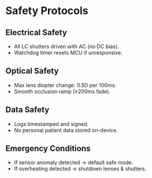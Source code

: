 # Safety Protocols

## Electrical Safety
- All LC shutters driven with AC (no DC bias).
- Watchdog timer resets MCU if unresponsive.

## Optical Safety
- Max lens diopter change: 0.5D per 100ms.
- Smooth occlusion ramp (≥200ms fade).

## Data Safety
- Logs timestamped and signed.
- No personal patient data stored on-device.

## Emergency Conditions
- If sensor anomaly detected → default safe mode.
- If overheating detected → shutdown lenses & shutters.
